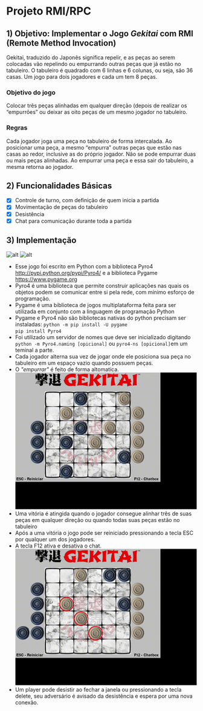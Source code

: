 #  Projeto RMI/RPC
## 1) Objetivo: Implementar o Jogo *Gekitai* com  RMI (Remote Method Invocation)
Gekitai, traduzido do Japonês significa repelir, e as peças ao serem colocadas vão repelindo
ou empurrando outras peças que já estão no tabuleiro. O tabuleiro é quadrado com 6 linhas
e 6 colunas, ou seja, são 36 casas. Um jogo para dois jogadores e cada um tem 8 peças.
### Objetivo do jogo
Colocar três peças alinhadas em qualquer direção (depois de realizar os “empurrões” ou
deixar as oito peças de um mesmo jogador no tabuleiro.
### Regras
Cada jogador joga uma peça no tabuleiro de forma intercalada. Ao posicionar uma peça, a
mesmo “empurra” outras peças que estão nas casas ao redor, inclusive as do próprio
jogador. Não se pode empurrar duas ou mais peças alinhadas. Ao empurrar uma peça e essa
sair do tabuleiro, a mesma retorna ao jogador.
## 2) Funcionalidades Básicas
- [x] Controle de turno, com definição de quem inicia a partida
- [x] Movimentação de peças do tabuleiro
- [x] Desistência
- [x] Chat para comunicação durante toda a partida
## 3) Implementação
![alt](https://www.pygame.org/docs/_static/pygame_tiny.png?f=webp&w=12) 
![alt](https://pyro4.readthedocs.io/en/stable/_images/pyro-large.png?f=webp&w=10)
- Esse jogo foi escrito em Python com a biblioteca Pyro4 <http://pypi.python.org/pypi/Pyro4/> e a biblioteca Pygame <https://www.pygame.org> 
- Pyro4 é uma biblioteca que permite construir aplicações nas quais os objetos podem se comunicar entre si pela rede, com mínimo esforço de programação.
- Pygame é uma biblioteca de jogos multiplataforma feita para ser utilizada em conjunto com a linguagem de programação Python
- Pygame e Pyro4 não são bibliotecas nativas do python precisam ser instaladas:
`python -m pip install -U pygame`    
`pip install Pyro4`
- Foi utilizado um servidor de nomes que deve ser inicializado digitando
`python -m Pyro4.naming [opicional]` ou `pyro4-ns [opicional]`em um teminal a parte.
- Cada jogador alterna sua vez de jogar onde ele posiciona sua peça no tabuleiro em um espaço vazio quando possuem peças.
- O *"empurrar"* é feito de forma altomatica.
![Empurrar](imgs/empurrar.gif)
- Uma vitória é atingida quando o jogador consegue alinhar três de suas peças em qualquer direção ou quando todas suas peças estão no tabuleiro
- Após a uma vitória o jogo pode ser reiniciado pressionando a tecla ESC por qualquer um dos jogadores.
- A tecla F12 ativa e desativa o chat.
![Chat](imgs/chat.gif)
- Um player pode desistir ao fechar a janela ou pressionando a tecla delete, seu adversário é avisado da desistência e espera por uma nova conexão.
